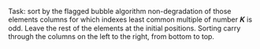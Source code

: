 Task: sort by the flagged bubble algorithm non-degradation of those elements columns for which indexes least common multiple of number 𝑲 is odd. Leave the rest of the elements at the initial positions. Sorting carry through the columns on the left to the right, from bottom to top.
